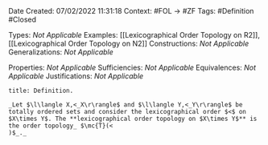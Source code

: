 <br />
<br />

Date Created: 07/02/2022 11:31:18
Context: #FOL $\to$ #ZF
Tags: #Definition #Closed 

Types: _Not Applicable_
Examples: [[Lexicographical Order Topology on R2]], [[Lexicographical Order Topology on N2]]
Constructions: _Not Applicable_
Generalizations: _Not Applicable_

Properties: _Not Applicable_
Sufficiencies: _Not Applicable_
Equivalences: _Not Applicable_
Justifications: _Not Applicable_

``` ad-Definition
title: Definition.

_Let $\l\langle X,<_X\r\rangle$ and $\l\langle Y,<_Y\r\rangle$ be totally ordered sets and consider the lexicographical order $<$ on $X\times Y$. The **lexicographical order topology on $X\times Y$** is the order topology_ $\mc{T}(<
)$_._

```
